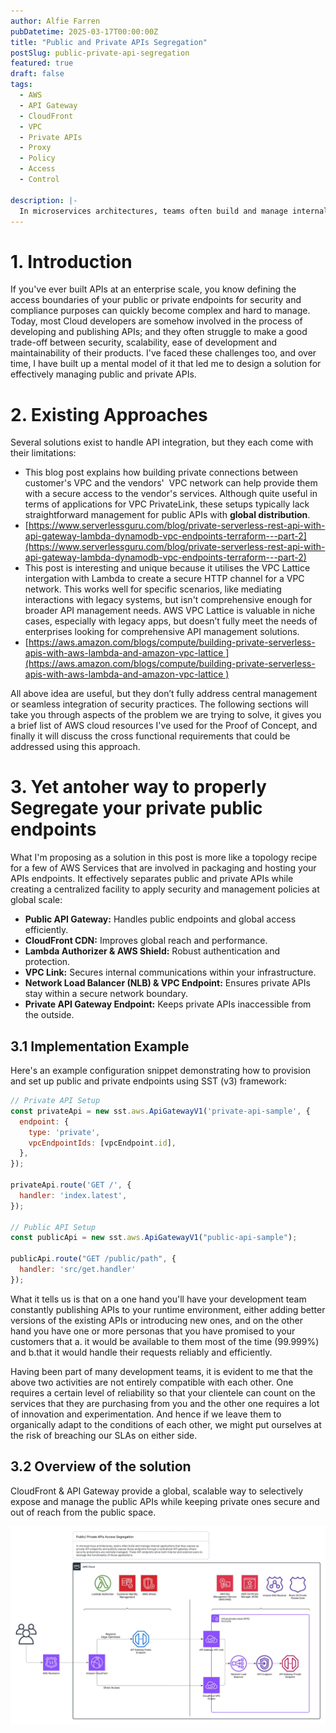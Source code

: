```yaml
---
author: Alfie Farren
pubDatetime: 2025-03-17T00:00:00Z
title: "Public and Private APIs Segregation"
postSlug: public-private-api-segregation
featured: true
draft: false
tags:
  - AWS
  - API Gateway
  - CloudFront
  - VPC
  - Private APIs
  - Proxy
  - Policy
  - Access
  - Control

description: |-
  In microservices architectures, teams often build and manage internal services and want to make them available as private API endpoints and at the same      time there are endpionts publicly expose those endpoints through a centralized API gateway where security protections are centrally managed. These API       endpoints allow both internal and external users to leverage the functionality of those applications.
---
```


# 1. Introduction

If you've ever built APIs at an enterprise scale, you know defining the access boundaries of your public or private endpoints for security and compliance purposes can quickly become complex and hard to manage. Today, most Cloud developers are somehow involved in the process of developing and publishing APIs; and they often struggle to make a good trade-off between security, scalability, ease of development and maintainability of their products. I've faced these challenges too, and over time, I have built up a mental model of it that led me to design a solution for effectively managing public and private APIs.

# 2. Existing Approaches

Several solutions exist to handle API integration, but they each come with their limitations:

- This blog post explains how building private connections between  customer's VPC  and the vendors'  VPC network can help provide them with a secure access to the vendor's services. Although quite useful in terms of applications for VPC PrivateLink, these setups typically lack straightforward management for public APIs with **global distribution**.
- [https://www.serverlessguru.com/blog/private-serverless-rest-api-with-api-gateway-lambda-dynamodb-vpc-endpoints-terraform---part-2](https://www.serverlessguru.com/blog/private-serverless-rest-api-with-api-gateway-lambda-dynamodb-vpc-endpoints-terraform---part-2)
- This post is interesting and unique because it utilises the VPC Lattice intergation with Lambda to create a secure HTTP channel for a  VPC network. This works well for specific scenarios, like mediating interactions with legacy systems, but isn't comprehensive enough for broader API management needs. AWS VPC Lattice is valuable in niche cases, especially with legacy apps, but doesn’t fully meet the needs of enterprises looking for comprehensive API management solutions.
- [https://aws.amazon.com/blogs/compute/building-private-serverless-apis-with-aws-lambda-and-amazon-vpc-lattice ](https://aws.amazon.com/blogs/compute/building-private-serverless-apis-with-aws-lambda-and-amazon-vpc-lattice )

All above idea are useful, but they don’t fully address central management or seamless integration of security practices. The following sections will take you through aspects of the problem we are trying to solve, it gives you a brief list of AWS cloud resources I've used for the Proof of Concept, and finally it will discuss the cross functional requirements that could be addressed using this approach.



# 3. Yet antoher way to properly Segregate your private public endpoints

What I'm proposing  as a solution in this post is more like a topology recipe for a few of AWS Services that are involved in packaging and hosting your APIs endpoints. It effectively separates public and private APIs while creating a centralized facility to apply security and management policies at global scale:

- **Public API Gateway:** Handles public endpoints and global access efficiently.
- **CloudFront CDN:** Improves global reach and performance.
- **Lambda Authorizer & AWS Shield:** Robust authentication and protection.
- **VPC Link:** Secures internal communications within your infrastructure.
- **Network Load Balancer (NLB) & VPC Endpoint:** Ensures private APIs stay within a secure network boundary.
- **Private API Gateway Endpoint:** Keeps private APIs inaccessible from the outside.

## 3.1 Implementation Example

Here's an example configuration snippet demonstrating how to provision and set up public and private endpoints using SST (v3) framework:

```javascript
// Private API Setup
const privateApi = new sst.aws.ApiGatewayV1('private-api-sample', {
  endpoint: {
    type: 'private',
    vpcEndpointIds: [vpcEndpoint.id],
  },
});

privateApi.route('GET /', {
  handler: 'index.latest',
});

// Public API Setup
const publicApi = new sst.aws.ApiGatewayV1("public-api-sample");

publicApi.route("GET /public/path", {
  handler: 'src/get.handler'
});
```

What it tells us is that on a one hand you'll have your development team constantly publishing APIs to your runtime environment, either adding better versions of the existing APIs or introducing new ones, and on the other hand you have one or more personas that you have promised to your customers that a. it would be available to them most of the time (99.999%) and b.that it would handle their requests reliably and efficiently.

Having been part of many development teams, it is evident to me that the above two activities are not entirely compatible with each other. One requires a certain level of reliability so that your clientele can count on the services that they are purchasing from you and the other one requires a lot of innovation and experimentation. And hence if we leave them to organically adapt to the conditions of each other, we might put ourselves at the risk of breaching our SLAs on either side. 

## 3.2 Overview of the solution
	
CloudFront & API Gateway provide a global, scalable way to selectively expose and manage the public APIs while keeping private ones secure and out of reach from the public space. 

![](../../assets/images/public_private_api_architecture.jpg "")

